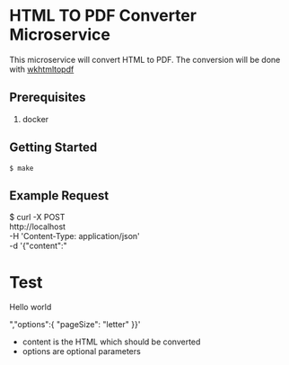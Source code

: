 # HTML TO PDF Converter Microservice

This microservice will convert HTML to PDF. The conversion will be done with [wkhtmltopdf](https://wkhtmltopdf.org/)

## Prerequisites

1. docker

## Getting Started

    $ make

## Example Request

   $ curl -X POST \
        http://localhost \
        -H 'Content-Type: application/json' \
    	-d '{"content":"<h1>Test</h1><p>Hello world</p>","options":{ "pageSize": "letter" }}'

- content is the HTML which should be converted
- options are optional parameters